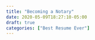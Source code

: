 ```yaml
---
title: "Becoming a Notary"
date: 2020-05-09T18:27:10-05:00
draft: true
categories: ["Best Resume Ever"]
---
```


